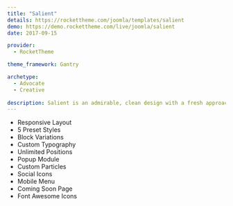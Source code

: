 ```yaml
---
title: "Salient"
details: https://rockettheme.com/joomla/templates/salient
demo: https://demo.rockettheme.com/live/joomla/salient
date: 2017-09-15

provider: 
  - RocketTheme

theme_framework: Gantry

archetype:
  - Advocate
  - Creative
  
description: Salient is an admirable, clean design with a fresh approach for the ever-changing Web. Integrated with the modern Gantry 5 template framework, it is infinitely customizable, incredibly powerful, and remarkably simple. Download it today!
---
```


* Responsive Layout
* 5 Preset Styles
* Block Variations
* Custom Typography
* Unlimited Positions
* Popup Module
* Custom Particles
* Social Icons
* Mobile Menu
* Coming Soon Page
* Font Awesome Icons	